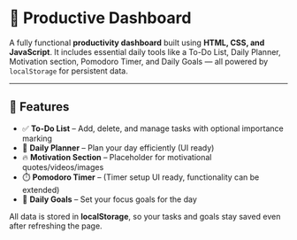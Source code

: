 # 🧠 Productive Dashboard

A fully functional **productivity dashboard** built using **HTML, CSS, and JavaScript**. It includes essential daily tools like a To-Do List, Daily Planner, Motivation section, Pomodoro Timer, and Daily Goals — all powered by `localStorage` for persistent data.

---

## 🚀 Features

- ✅ **To-Do List** – Add, delete, and manage tasks with optional importance marking  
- 📅 **Daily Planner** – Plan your day efficiently (UI ready)  
- 🔥 **Motivation Section** – Placeholder for motivational quotes/videos/images  
- ⏱️ **Pomodoro Timer** – (Timer setup UI ready, functionality can be extended)  
- 🎯 **Daily Goals** – Set your focus goals for the day  

All data is stored in **localStorage**, so your tasks and goals stay saved even after refreshing the page.
